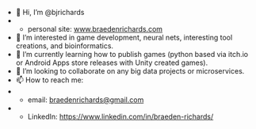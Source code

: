 - 👋 Hi, I’m @bjrichards
- - personal site: www.braedenrichards.com
- 👀 I’m interested in game development, neural nets, interesting tool creations, and bioinformatics.
- 🌱 I’m currently learning how to publish games (python based via itch.io or Android Apps store releases with Unity created games).
- 💞️ I’m looking to collaborate on any big data projects or microservices.
- 📫 How to reach me:
- - email: braedenrichards@gmail.com
- - LinkedIn: https://www.linkedin.com/in/braeden-richards/

<!---
bjrichards/bjrichards is a ✨ special ✨ repository because its `README.md` (this file) appears on your GitHub profile.
You can click the Preview link to take a look at your changes.
--->
